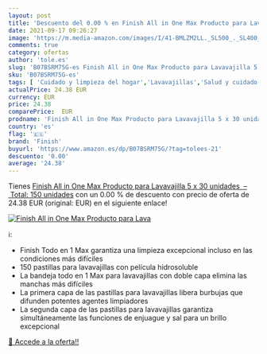 ```yaml
---
layout: post
title: 'Descuento del 0.00 % en Finish All in One Max Producto para Lava'
date: 2021-09-17 09:26:27
image: 'https://m.media-amazon.com/images/I/41-BMLZM2LL._SL500_._SL400_.jpg'
comments: true
category: ofertas
author: 'tole.es'
slug: 'B07BSRM75G-es Finish All in One Max Producto para Lavavajilla 5 x 30...'
sku: 'B07BSRM75G-es'
tags: [ 'Cuidado y limpieza del hogar','Lavavajillas','Salud y cuidado personal','finish', ]
actualPrice: 24.38 EUR
currency: EUR
price: 24.38
comparePrice:  EUR
prodname: 'Finish All in One Max Producto para Lavavajilla 5 x 30 unidades  – Total: 150 unidades'
country: 'es'
flag: '🇪🇸'
brand: 'Finish'
buyurl: 'https://www.amazon.es/dp/B07BSRM75G/?tag=tolees-21'
descuento: '0.00'
average: '24.38'
---
```


Tienes [Finish All in One Max Producto para Lavavajilla 5 x 30 unidades  – Total: 150 unidades](https://www.amazon.es/dp/B07BSRM75G/?tag=tolees-21) con un 0.00 % de descuento con precio de oferta de 24.38 EUR (original:  EUR) en el siguiente enlace!

[![Finish All in One Max Producto para Lava](https://m.media-amazon.com/images/I/41-BMLZM2LL._SL500_._SL400_.jpg)](https://www.amazon.es/dp/B07BSRM75G/?tag=tolees-21)

ℹ️:

- Finish Todo en 1 Max garantiza una limpieza excepcional incluso en las condiciones más difíciles
- 150 pastillas para lavavajillas con película hidrosoluble
- La bandeja todo en 1 Max para lavavajillas con doble capa elimina las manchas más difíciles
- La primera capa de las pastillas para lavavajillas libera burbujas que difunden potentes agentes limpiadores
- La segunda capa de las pastillas para lavavajillas garantiza simultáneamente las funciones de enjuague y sal para un brillo excepcional

[🛒 Accede a la oferta!!](https://www.amazon.es/dp/B07BSRM75G/?tag=tolees-21)
